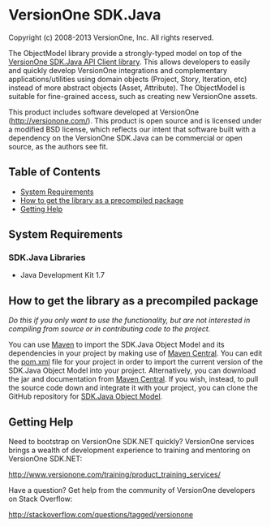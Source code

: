 # VersionOne SDK.Java
Copyright (c) 2008-2013 VersionOne, Inc.
All rights reserved.

The ObjectModel library provide a strongly-typed model on top of the [VersionOne SDK.Java API Client library](https://github.com/versionone/VersionOne.SDK.Java.APIClient). This allows developers to easily and quickly develop VersionOne integrations and complementary applications/utilities using domain objects (Project, Story, Iteration, etc) instead of more abstract objects (Asset, Attribute). The ObjectModel is suitable for fine-grained access, such as creating new VersionOne assets.

This product includes software developed at VersionOne 
(http://versionone.com/). This product is open source and is licensed 
under a modified BSD license, which reflects our intent that software 
built with a dependency on the  VersionOne SDK.Java can be commercial or 
open source, as the authors see fit.

## Table of Contents

* [System Requirements](#system-requirements)
* [How to get the library as a precompiled package](#how-to-get-the-library-as-a-precompiled-package)
* [Getting Help](#getting-help)

## System Requirements ##

### SDK.Java Libraries ###

* Java Development Kit 1.7

## How to get the library as a precompiled package

_Do this if you only want to use the functionality, but are not interested in compiling from source or in contributing code to the project._

You can use [Maven](http://maven.apache.org/) to import the SDK.Java Object Model and its dependencies in your project by making use of [Maven Central](http://search.maven.org). You can edit the [pom.xml](http://maven.apache.org/guides/introduction/introduction-to-the-pom.html) file for your project in order to import the current version of the SDK.Java Object Model into your project. Alternatively, you can download the jar and documentation from [Maven Central](http://search.maven.org/#search%7Cga%7C1%7Ca%3A%22VersionOne.SDK.Java.ObjectModel%22). If you wish, instead, to pull the source code down and integrate it with your project, you can clone the GitHub repository for [SDK.Java Object Model](https://github.com/versionone/VersionOne.SDK.Java.ObjectModel).

## Getting Help

Need to bootstrap on VersionOne SDK.NET quickly? VersionOne services brings a wealth of development experience to training and mentoring on VersionOne SDK.NET:

http://www.versionone.com/training/product_training_services/

Have a question? Get help from the community of VersionOne developers on Stack Overflow:

http://stackoverflow.com/questions/tagged/versionone
